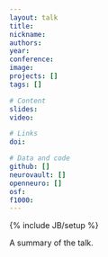 ```yaml
---
layout: talk
title:
nickname:
authors:
year:
conference:
image:
projects: []
tags: []

# Content
slides:
video:

# Links
doi:

# Data and code
github: []
neurovault: []
openneuro: []
osf:
f1000:
---
```

{% include JB/setup %}

A summary of the talk.
